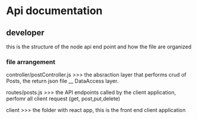 # Api documentation

## developer
this is the structure of the node api end point and how the file are organized
### file arrangement

controller/postController.js >>> the absraction layer that performs crud of Posts, the return json file __ DataAccess layer.

routes/posts.js >>> the API endpoints called by the client application, perfomr all client request (get, post,put,delete)

client >>> the folder with react app, this is the front end client application
